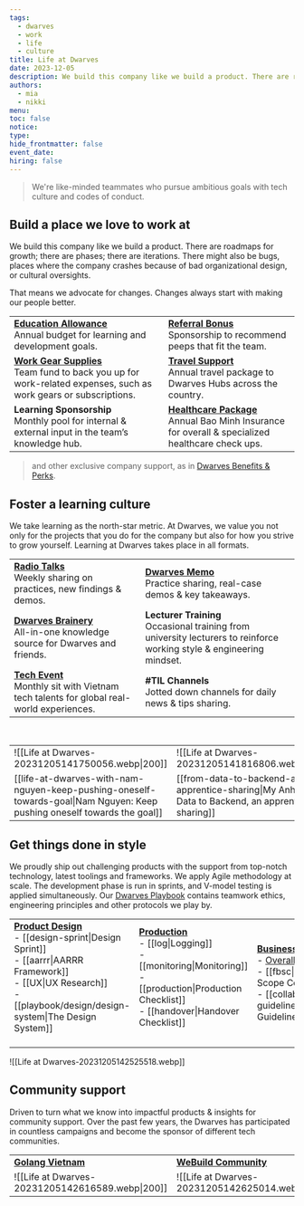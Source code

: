 ```yaml
---
tags:
  - dwarves
  - work
  - life
  - culture
title: Life at Dwarves
date: 2023-12-05
description: We build this company like we build a product. There are roadmaps for growth; there are phases; there are iterations. There might also be bugs, places where the company crashes because of bad organizational design, or cultural oversights.
authors:
  - mia
  - nikki
menu: 
toc: false
notice: 
type: 
hide_frontmatter: false
event_date: 
hiring: false
---
```

> We're like-minded teammates who pursue ambitious goals with tech culture and codes of conduct.

## Build a place we love to work at

We build this company like we build a product. There are roadmaps for growth; there are phases; there are iterations. There might also be bugs, places where the company crashes because of bad organizational design, or cultural oversights.

That means we advocate for changes. Changes always start with making our people better.

|                                                                                                                                                                                                                  |                                                                                                                                                                                               |
| ---------------------------------------------------------------------------------------------------------------------------------------------------------------------------------------------------------------- | --------------------------------------------------------------------------------------------------------------------------------------------------------------------------------------------- |
| **[Education Allowance](https://github.com/dwarvesf/handbook/blob/master/benefits-and-perks.md#continuing-education-allowance-cea)**<br>Annual budget for learning and development goals.                          | **[Referral Bonus](https://github.com/dwarvesf/handbook/blob/master/benefits-and-perks.md#employee-referral-bonus)**<br>Sponsorship to recommend peeps that fit the team.                        |
| **[Work Gear Supplies](https://github.com/dwarvesf/handbook/blob/master/benefits-and-perks.md#work-supplies-expense)**<br>Team fund to back you up for work-related expenses, such as work gears or subscriptions. | **[Travel Support](https://github.com/dwarvesf/handbook/blob/master/benefits-and-perks.md#flight-tickets-to-dwarves-hubs)**<br>Annual travel package to Dwarves Hubs across the country.        |
| **Learning Sponsorship**<br>Monthly pool for internal & external input in the team’s knowledge hub.                                                                                                                | **[Healthcare Package](https://github.com/dwarvesf/handbook/blob/master/benefits-and-perks.md#annual-healthcare)**<br>Annual Bao Minh Insurance for overall & specialized healthcare check ups. | 

> and other exclusive company support, as in [Dwarves Benefits & Perks](https://github.com/dwarvesf/handbook/blob/master/benefits-and-perks.md).

## Foster a learning culture

We take learning as the north-star metric. At Dwarves, we value you not only for the projects that you do for the company but also for how you strive to grow yourself. Learning at Dwarves takes place in all formats.

|                                                                                                                                                                             |                                                                                                                                                                     |
| --------------------------------------------------------------------------------------------------------------------------------------------------------------------------- | ------------------------------------------------------------------------------------------------------------------------------------------------------------------- |
| **[Radio Talks](https://www.youtube.com/channel/UC_SyzGLf6wiqctQFsRI_frw)**<br>Weekly sharing on practices, new findings & demos.                                           | [**Dwarves Memo**](https://memo.d.foundation/Data-Analyst-in-Retail-Trading-e92fe7d046a548d782ddec4fac57f61e)<br>Practice sharing, real-case demos & key takeaways. |
| **[Dwarves Brainery](http://brain.d.foundation/)**<br>All-in-one knowledge source for Dwarves and friends.                                                                  | **Lecturer Training**<br>Occasional training from university lecturers to reinforce working style & engineering mindset.                                            |
| **[Tech Event](https://open.spotify.com/show/7iHr4TuMBhc2LZhLn0YFoI?si=be4abf7312fe44e1&nd=1)**<br>Monthly sit with Vietnam tech talents for global real-world experiences. | **#TIL Channels**<br>Jotted down channels for daily news & tips sharing.                                                                                            |
<br>

|                                                  |                                                  |                                                  | 
| ------------------------------------------------ | ------------------------------------------------ | ------------------------------------------------ |
| ![[Life at Dwarves-20231205141750056.webp\|200]] | ![[Life at Dwarves-20231205141816806.webp\|200]] | ![[Life at Dwarves-20231205141835285.webp\|200]] |
| [[life-at-dwarves-with-nam-nguyen-keep-pushing-oneself-towards-goal\|Nam Nguyen: Keep pushing oneself towards the goal]] | [[from-data-to-backend-an-apprentice-sharing\|My Anh: From Data to Backend, an apprentice sharing]] | [[life-at-dwarves-with-hieu-vu\|Hieu Vu: Python, Java or NodeJS? Golang!]] |

## Get things done in style

We proudly ship out challenging products with the support from top-notch technology, latest toolings and frameworks. We apply Agile methodology at scale. The development phase is run in sprints, and V-model testing is applied simultaneously. Our [Dwarves Playbook](https://github.com/dwarvesf/playbook) contains teamwork ethics, engineering principles and other protocols we play by.

|                                                                                                                                                                                                                                            |                                                                                                                                                                                                                 |                                                                                                                                                                                                                                                                   |                                                                                                                                                                                                                                                                  |
| ------------------------------------------------------------------------------------------------------------------------------------------------------------------------------------------------------------------------------------------ | --------------------------------------------------------------------------------------------------------------------------------------------------------------------------------------------------------------- | ----------------------------------------------------------------------------------------------------------------------------------------------------------------------------------------------------------------------------------------------------------------- | ---------------------------------------------------------------------------------------------------------------------------------------------------------------------------------------------------------------------------------------------------------------- |
| **[Product Design](https://github.com/dwarvesf/playbook#product-design)**<br>- [[design-sprint\|Design Sprint]]<br>- [[aarrr\|AARRR Framework]]<br>- [[UX\|UX Research]]<br>- [[playbook/design/design-system\|The Design System]]<br><br> | [**Production**](https://github.com/dwarvesf/playbook#production)<br>- [[log\|Logging]]<br>- [[monitoring\|Monitoring]]<br>- [[production\|Production Checklist]]<br>- [[handover\|Handover Checklist]]<br><br> | [**Business**](https://github.com/dwarvesf/playbook#business)<br>- [Overall Process](https://github.com/dwarvesf/playbook/blob/master/business/README.md)<br>- [[fbsc\|Fixed Budget, Scope Controlled]]<br>- [[collaboration-guideline\|Collaboration Guideline]] | [**Developing**](https://github.com/dwarvesf/playbook#developing)<br>- [Setup](https://github.com/dwarvesf/playbook#setup)<br>- [Practices](https://github.com/dwarvesf/playbook#practices)<br>- [Platforms](https://github.com/dwarvesf/playbook#platforms)<br> | 

![[Life at Dwarves-20231205142525518.webp]]

## Community support

Driven to turn what we know into impactful products & insights for community support. Over the past few years, the Dwarves has participated in countless campaigns and become the sponsor of different tech communities.

|                                                  |                                                  |                                                  |                                                  | 
| ------------------------------------------------ | ------------------------------------------------ | ------------------------------------------------ | ------------------------------------------------ |
| **[Golang Vietnam](https://golang.org.vn/)**         | **[WeBuild Community](https://webuild.community/)**  | **[Techie Story](http://techiestory.co/)**           | **[Startup.vn](https://startup.vn/)**                |
| ![[Life at Dwarves-20231205142616589.webp\|200]] | ![[Life at Dwarves-20231205142625014.webp\|200]] | ![[Life at Dwarves-20231205142630563.webp\|200]] | ![[Life at Dwarves-20231205142634406.webp\|200]] |
